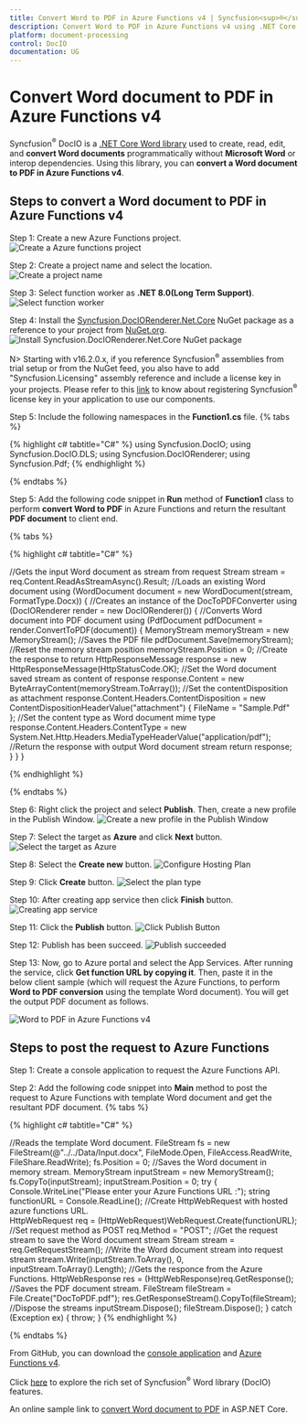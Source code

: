```yaml
---
title: Convert Word to PDF in Azure Functions v4 | Syncfusion<sup>®</sup>
description: Convert Word to PDF in Azure Functions v4 using .NET Core Word (DocIO) library without Microsoft Word or interop dependencies.
platform: document-processing
control: DocIO
documentation: UG
---
```


# Convert Word document to PDF in Azure Functions v4

Syncfusion<sup>®</sup> DocIO is a [.NET Core Word library](https://www.syncfusion.com/document-processing/word-framework/net/word-library) used to create, read, edit, and **convert Word documents** programmatically without **Microsoft Word** or interop dependencies. Using this library, you can **convert a Word document to PDF in Azure Functions v4**.

## Steps to convert a Word document to PDF in Azure Functions v4

Step 1: Create a new Azure Functions project.
![Create a Azure functions project](Azure-Images/Functions-v1/Azure_Function_WordtoPDF.png)

Step 2: Create a project name and select the location.
![Create a project name](Azure-Images/Functions-v1/Configuration_WordtoPDF.png)

Step 3: Select function worker as **.NET 8.0(Long Term Support)**.
![Select function worker](Azure-Images/Functions-v4/Additional-Information-WordtoPDF.png)

Step 4: Install the [Syncfusion.DocIORenderer.Net.Core](https://www.nuget.org/packages/Syncfusion.DocToPDFConverter.AspNet) NuGet package as a reference to your project from [NuGet.org](https://www.nuget.org/).
![Install Syncfusion.DocIORenderer.Net.Core NuGet package](Azure-Images/Functions-v4/Nuget-Package-WordtoPDF.png)

N> Starting with v16.2.0.x, if you reference Syncfusion<sup>®</sup> assemblies from trial setup or from the NuGet feed, you also have to add "Syncfusion.Licensing" assembly reference and include a license key in your projects. Please refer to this [link](https://help.syncfusion.com/common/essential-studio/licensing/overview) to know about registering Syncfusion<sup>®</sup> license key in your application to use our components.

Step 5: Include the following namespaces in the **Function1.cs** file.
{% tabs %}

{% highlight c# tabtitle="C#" %}
using Syncfusion.DocIO;
using Syncfusion.DocIO.DLS;
using Syncfusion.DocIORenderer;
using Syncfusion.Pdf;
{% endhighlight %}

{% endtabs %}

Step 5: Add the following code snippet in **Run** method of **Function1** class to perform **convert Word to PDF** in Azure Functions and return the resultant **PDF document** to client end.

{% tabs %}

{% highlight c# tabtitle="C#" %}

//Gets the input Word document as stream from request
Stream stream = req.Content.ReadAsStreamAsync().Result;
//Loads an existing Word document
using (WordDocument document = new WordDocument(stream, FormatType.Docx))
{
    //Creates an instance of the DocToPDFConverter
    using (DocIORenderer render = new DocIORenderer())
    {
        //Converts Word document into PDF document
        using (PdfDocument pdfDocument = render.ConvertToPDF(document))
        {
            MemoryStream memoryStream = new MemoryStream();
            //Saves the PDF file 
            pdfDocument.Save(memoryStream);
            //Reset the memory stream position
            memoryStream.Position = 0;
            //Create the response to return
            HttpResponseMessage response = new HttpResponseMessage(HttpStatusCode.OK);
            //Set the Word document saved stream as content of response
            response.Content = new ByteArrayContent(memoryStream.ToArray());
            //Set the contentDisposition as attachment
            response.Content.Headers.ContentDisposition = new ContentDispositionHeaderValue("attachment")
            {
                FileName = "Sample.Pdf"
            };
            //Set the content type as Word document mime type
            response.Content.Headers.ContentType = new System.Net.Http.Headers.MediaTypeHeaderValue("application/pdf");
            //Return the response with output Word document stream
            return response;
        }
    }
}

{% endhighlight %}

{% endtabs %}

Step 6: Right click the project and select **Publish**. Then, create a new profile in the Publish Window.
![Create a new profile in the Publish Window](Azure-Images/Functions-v1/Publish_WordtoPDF.png)

Step 7: Select the target as **Azure** and click **Next** button.
![Select the target as Azure](Azure-Images/Functions-v1/Target_WordtoPDF.png)

Step 8: Select the **Create new** button.
![Configure Hosting Plan](Azure-Images/Functions-v1/Function_Instance_WordtoPDF.png)

Step 9: Click **Create** button. 
![Select the plan type](Azure-Images/Functions-v1/Subscription_detail_WordtoPDF.png)

Step 10: After creating app service then click **Finish** button. 
![Creating app service](Azure-Images/Functions-v1/App_service_Created_WordtoPDF.png)

Step 11: Click the **Publish** button.
![Click Publish Button](Azure-Images/Functions-v1/Before_Publish_WordtoPDF.png)

Step 12: Publish has been succeed.
![Publish succeeded](Azure-Images/Functions-v1/After_Publish_WordtoPDF.png)

Step 13: Now, go to Azure portal and select the App Services. After running the service, click **Get function URL by copying it**. Then, paste it in the below client sample (which will request the Azure Functions, to perform **Word to PDF conversion** using the template Word document). You will get the output PDF document as follows.

![Word to PDF in Azure Functions v4](WordToPDF_images/WordToPDF_Output_Cloud.png) 

## Steps to post the request to Azure Functions

Step 1: Create a console application to request the Azure Functions API.

Step 2: Add the following code snippet into **Main** method to post the request to Azure Functions with template Word document and get the resultant PDF document.
{% tabs %}

{% highlight c# tabtitle="C#" %}

//Reads the template Word document.
FileStream fs = new FileStream(@"../../Data/Input.docx", FileMode.Open, FileAccess.ReadWrite, FileShare.ReadWrite);
fs.Position = 0;
//Saves the Word document in memory stream.
MemoryStream inputStream = new MemoryStream();
fs.CopyTo(inputStream);
inputStream.Position = 0;
try
{
    Console.WriteLine("Please enter your Azure Functions URL :");
    string functionURL = Console.ReadLine();
    //Create HttpWebRequest with hosted azure functions URL.    
    HttpWebRequest req = (HttpWebRequest)WebRequest.Create(functionURL);
    //Set request method as POST
    req.Method = "POST";
    //Get the request stream to save the Word document stream
    Stream stream = req.GetRequestStream();
    //Write the Word document stream into request stream
    stream.Write(inputStream.ToArray(), 0, inputStream.ToArray().Length);
    //Gets the responce from the Azure Functions.
    HttpWebResponse res = (HttpWebResponse)req.GetResponse();
    //Saves the PDF document stream.
    FileStream fileStream = File.Create("DocToPDF.pdf");
    res.GetResponseStream().CopyTo(fileStream);
    //Dispose the streams
    inputStream.Dispose();
    fileStream.Dispose();
}
catch (Exception ex)
{
    throw;
}
{% endhighlight %}

{% endtabs %}

From GitHub, you can download the [console application](https://github.com/SyncfusionExamples/DocIO-Examples/tree/main/Word-to-PDF-Conversion/Convert-Word-document-to-PDF/Azure/Azure_Functions/Console_Application) and [Azure Functions v4](https://github.com/SyncfusionExamples/DocIO-Examples/tree/main/Word-to-PDF-Conversion/Convert-Word-document-to-PDF/Azure/Azure_Functions/Azure_Functions_v4).

Click [here](https://www.syncfusion.com/document-processing/word-framework/net-core) to explore the rich set of Syncfusion<sup>®</sup> Word library (DocIO) features. 

An online sample link to [convert Word document to PDF](https://ej2.syncfusion.com/aspnetcore/Word/WordToPDF#/material3) in ASP.NET Core.

